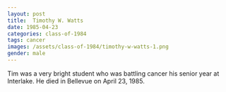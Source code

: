 ```yaml
---
layout: post
title:  Timothy W. Watts
date: 1985-04-23
categories: class-of-1984
tags: cancer
images: /assets/class-of-1984/timothy-w-watts-1.png
gender: male
---
```

Tim was a very bright student who was battling cancer his senior year at Interlake.  He died in Bellevue on April 23, 1985.
